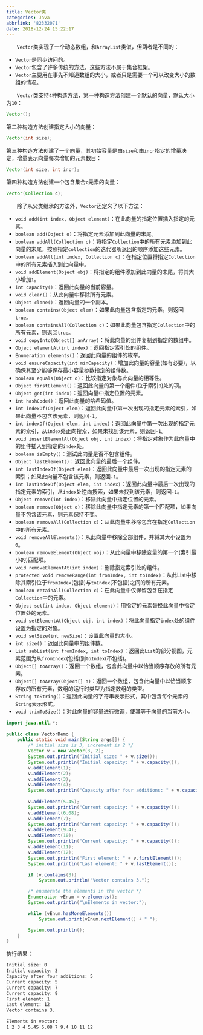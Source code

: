 ```yaml
---
title: Vector类
categories: Java
abbrlink: '82332071'
date: 2018-12-24 15:22:17
---
```

&emsp;&emsp;`Vector`类实现了一个动态数组，和`ArrayList`类似，但两者是不同的：<!--more-->

- `Vector`是同步访问的。
- `Vector`包含了许多传统的方法，这些方法不属于集合框架。
- `Vector`主要用在事先不知道数组的大小，或者只是需要一个可以改变大小的数组的情况。

&emsp;&emsp;`Vector`类支持`4`种构造方法，第一种构造方法创建一个默认的向量，默认大小为`10`：

``` java
Vector();
```

第二种构造方法创建指定大小的向量：

``` java
Vector(int size);
```

第三种构造方法创建了一个向量，其初始容量是由`size`和由`incr`指定的增量决定，增量表示向量每次增加的元素数目：

``` java
Vector(int size, int incr);
```

第四种构造方法创建一个包含集合`c`元素的向量：

``` java
Vector(Collection c);
```

&emsp;&emsp;除了从父类继承的方法外，`Vector`还定义了以下方法：

- `void add(int index, Object element)`：在此向量的指定位置插入指定的元素。
- `boolean add(Object o)`：将指定元素添加到此向量的末尾。
- `boolean addAll(Collection c)`：将指定`Collection`中的所有元素添加到此向量的末尾，按照指定`collection`的迭代器所返回的顺序添加这些元素。
- `boolean addAll(int index, Collection c)`：在指定位置将指定`Collection`中的所有元素插入到此向量中。
- `void addElement(Object obj)`：将指定的组件添加到此向量的末尾，将其大小增加`1`。
- `int capacity()`：返回此向量的当前容量。
- `void clear()`：从此向量中移除所有元素。
- `Object clone()`：返回向量的一个副本。
- `boolean contains(Object elem)`：如果此向量包含指定的元素，则返回`true`。
- `boolean containsAll(Collection c)`：如果此向量包含指定`Collection`中的所有元素，则返回`true`。
- `void copyInto(Object[] anArray)`：将此向量的组件复制到指定的数组中。
- `Object elementAt(int index)`：返回指定索引处的组件。
- `Enumeration elements()`：返回此向量的组件的枚举。
- `void ensureCapacity(int minCapacity)`：增加此向量的容量(如有必要)，以确保其至少能够保存最小容量参数指定的组件数。
- `boolean equals(Object o)`：比较指定对象与此向量的相等性。
- `Object firstElement()`：返回此向量的第一个组件(位于索引`0`)处的项。
- `Object get(int index)`：返回向量中指定位置的元素。
- `int hashCode()`：返回此向量的哈希码值。
- `int indexOf(Object elem)`：返回此向量中第一次出现的指定元素的索引，如果此向量不包含该元素，则返回`-1`。
- `int indexOf(Object elem, int index)`：返回此向量中第一次出现的指定元素的索引，从`index`处正向搜索，如果未找到该元素，则返回`-1`。
- `void insertElementAt(Object obj, int index)`：将指定对象作为此向量中的组件插入到指定的`index`处。
- `boolean isEmpty()`：测试此向量是否不包含组件。
- `Object lastElement()`：返回此向量的最后一个组件。
- `int lastIndexOf(Object elem)`：返回此向量中最后一次出现的指定元素的索引；如果此向量不包含该元素，则返回`-1`。
- `int lastIndexOf(Object elem, int index)`：返回此向量中最后一次出现的指定元素的索引，从`index`处逆向搜索，如果未找到该元素，则返回`-1`。
- `Object remove(int index)`：移除此向量中指定位置的元素。
- `boolean remove(Object o)`：移除此向量中指定元素的第一个匹配项，如果向量不包含该元素，则元素保持不变。
- `boolean removeAll(Collection c)`：从此向量中移除包含在指定`Collection`中的所有元素。
- `void removeAllElements()`：从此向量中移除全部组件，并将其大小设置为`0`。
- `boolean removeElement(Object obj)`：从此向量中移除变量的第一个(索引最小的)匹配项。
- `void removeElementAt(int index)`：删除指定索引处的组件。
- `protected void removeRange(int fromIndex, int toIndex)`：从此List中移除其索引位于`fromIndex`(包括)与`toIndex`(不包括)之间的所有元素。
- `boolean retainAll(Collection c)`：在此向量中仅保留包含在指定`Collection`中的元素。
- `Object set(int index, Object element)`：用指定的元素替换此向量中指定位置处的元素。
- `void setElementAt(Object obj, int index)`：将此向量指定`index`处的组件设置为指定的对象。
- `void setSize(int newSize)`：设置此向量的大小。
- `int size()`：返回此向量中的组件数。
- `List subList(int fromIndex, int toIndex)`：返回此`List`的部分视图，元素范围为从`fromIndex`(包括)到`toIndex`(不包括)。
- `Object[] toArray()`：返回一个数组，包含此向量中以恰当顺序存放的所有元素。
- `Object[] toArray(Object[] a)`：返回一个数组，包含此向量中以恰当顺序存放的所有元素，数组的运行时类型为指定数组的类型。
- `String toString()`：返回此向量的字符串表示形式，其中包含每个元素的`String`表示形式。
- `void trimToSize()`：对此向量的容量进行微调，使其等于向量的当前大小。

``` java
import java.util.*;
​
public class VectorDemo {
    public static void main(String args[]) {
        /* initial size is 3, increment is 2 */
        Vector v = new Vector(3, 2);
        System.out.println("Initial size: " + v.size());
        System.out.println("Initial capacity: " + v.capacity());
        v.addElement(1);
        v.addElement(2);
        v.addElement(3);
        v.addElement(4);
        System.out.println("Capacity after four additions: " + v.capacity());
​
        v.addElement(5.45);
        System.out.println("Current capacity: " + v.capacity());
        v.addElement(6.08);
        v.addElement(7);
        System.out.println("Current capacity: " + v.capacity());
        v.addElement(9.4);
        v.addElement(10);
        System.out.println("Current capacity: " + v.capacity());
        v.addElement(11);
        v.addElement(12);
        System.out.println("First element: " + v.firstElement());
        System.out.println("Last element: " + v.lastElement());

        if (v.contains(3))
            System.out.println("Vector contains 3.");

        /* enumerate the elements in the vector */
        Enumeration vEnum = v.elements();
        System.out.println("\nElements in vector:");

        while (vEnum.hasMoreElements())
            System.out.print(vEnum.nextElement() + " ");

        System.out.println();
    }
}
```

执行结果：

``` bash
Initial size: 0
Initial capacity: 3
Capacity after four additions: 5
Current capacity: 5
Current capacity: 7
Current capacity: 9
First element: 1
Last element: 12
Vector contains 3.
​
Elements in vector:
1 2 3 4 5.45 6.08 7 9.4 10 11 12
```